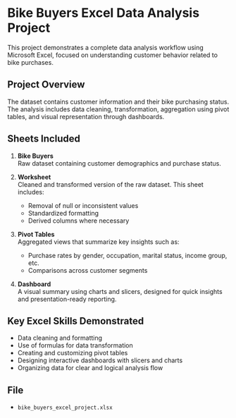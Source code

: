 # Bike Buyers Excel Data Analysis Project

This project demonstrates a complete data analysis workflow using Microsoft Excel, focused on understanding customer behavior related to bike purchases.

## Project Overview

The dataset contains customer information and their bike purchasing status. The analysis includes data cleaning, transformation, aggregation using pivot tables, and visual representation through dashboards.

## Sheets Included

1. **Bike Buyers**  
   Raw dataset containing customer demographics and purchase status.

2. **Worksheet**  
   Cleaned and transformed version of the raw dataset. This sheet includes:
   - Removal of null or inconsistent values
   - Standardized formatting
   - Derived columns where necessary

3. **Pivot Tables**  
   Aggregated views that summarize key insights such as:
   - Purchase rates by gender, occupation, marital status, income group, etc.
   - Comparisons across customer segments

4. **Dashboard**  
   A visual summary using charts and slicers, designed for quick insights and presentation-ready reporting.

## Key Excel Skills Demonstrated

- Data cleaning and formatting
- Use of formulas for data transformation
- Creating and customizing pivot tables
- Designing interactive dashboards with slicers and charts
- Organizing data for clear and logical analysis flow

## File

- `bike_buyers_excel_project.xlsx`
